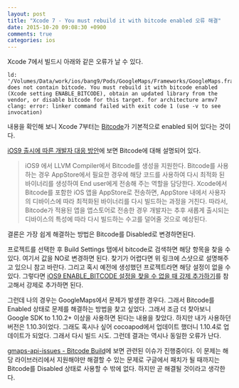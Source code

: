 ```yaml
---
layout: post
title: "Xcode 7 - You must rebuild it with bitcode enabled 오류 해결"
date: 2015-10-20 09:08:30 +0900
comments: true
categories: ios
---
```

Xcode 7에서 빌드시 아래와 같은 오류가 날 수 있다.

```
ld: '/Volumes/Data/work/ios/bang9/Pods/GoogleMaps/Frameworks/GoogleMaps.framework/GoogleMaps(GMSCachedTile.o)' does not contain bitcode. You must rebuild it with bitcode enabled (Xcode setting ENABLE_BITCODE), obtain an updated library from the vendor, or disable bitcode for this target. for architecture armv7
clang: error: linker command failed with exit code 1 (use -v to see invocation)
```

내용을 확인해 보니 Xcode 7부터는 [Bitcode](https://developer.apple.com/library/prerelease/watchos/documentation/IDEs/Conceptual/AppDistributionGuide/AppThinning/AppThinning.html#//apple_ref/doc/uid/TP40012582-CH35-SW2)가 기본적으로 enabled 되어 있다는 것이다.

[iOS9 출시에 따른 개발자 대응 방안](http://blog.kollus.com/?p=1252)에 보면 Bitcode에 대해 설명되어 있다.

> iOS9 에서 LLVM Compiler에서 Bitcode를 생성을 지원한다. Bitcode를 사용하는 경우 AppStore에서 필요한 경우에 해당 코드를 사용하여 다시 최적화 된 바이너리를 생성하여 End user에게 전송해 주는 역할을 담당한다.
> Xcode에서 Bitcode를 포함한 iOS 앱을 AppStore로 전송하면, AppStore 내에서 사용자의 디바이스에 따라 최적화된 바이너리를 다시 빌드하는 과정을 거친다. 따라서, Bitcode가 적용된 앱을 앱스토어로 전송한 경우 개발자는 추후 새롭게 출시되는 디바이스의 특성에 따라 다시 빌드하는 수고를 덜어줄 것으로 예상된다.

결론은 가장 쉽게 해결하는 방법은 Bitcode를 Disabled로 변경하면된다.

프로젝트를 선택한 후 Build Settings 탭에서 bitcode로 검색하면 해당 항목을 찾을 수 있다. 여기서 값을 NO로 변경하면 된다. 찾기가 어렵다면 위 링크에 스샷으로 설명해주고 있으니 참고 바란다. 그리고 혹시 예전에 생성했던 프로젝트라면 해당 설정이 없을 수 있다. 그렇다면 [iOS9 ENABLE_BITCODE 설정을 찾을 수 없을 때 강제 추가하기](http://theeye.pe.kr/archives/2501)를 참고해서 강제로 추가하면 된다.

그런데 나의 경우는 GoogleMaps에서 문제가 발생한 경우다. 그래서 Bitcode를 Enabled 상태로 문제를 해결하는 방법을 찾고 싶었다. 그래서 조금 더 찾아보니 Google SDK to 1.10.2+ 이상을 사용하면 된다는 내용을 찾았다. 하지만 내가 사용하던 버전은 1.10.3이었다. 그래도 혹시나 싶어 cocoapod에서 업데이트 했더니 1.10.4로 업데이트가 되었다. 그래서 다시 빌드 시도. 그런데 결과는 역시나 동일한 오류가 난다.

[gmaps-api-issues - Bitcode Build](https://code.google.com/p/gmaps-api-issues/issues/detail?id=8219)에 보면 관련된 이슈가 진행중이다. 이 문제는 해당 라이브러리에서 지원해야만 해결할 수 있는 문제로 구글에서 패치가 될 때까지는 Bitcode를 Disabled 상태로 사용할 수 밖에 없다. 하지만 곧 해결될 것이라고 생각한다.

